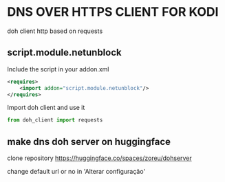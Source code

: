 # DNS OVER HTTPS CLIENT FOR KODI

doh client http based on requests

## script.module.netunblock

Include the script in your addon.xml

```xml
<requires>
    <import addon="script.module.netunblock"/>
</requires>
```

Import doh client and use it

```python
from doh_client import requests
```


## make dns doh server on huggingface

clone repository https://huggingface.co/spaces/zoreu/dohserver

change default url or no in 'Alterar configuração'
